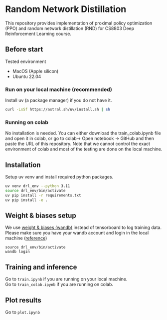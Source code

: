 # Random Network Distillation 

This repository provides implementation of proximal policy optimization (PPO) and random network distillation (RND) for CS8803 Deep Reinforcement Learning course. 

## Before start

Tested environment
* MacOS (Apple silicon)
* Ubuntu 22.04

### Run on your local machine (**recommended**)
Install uv (a package manager) if you do not have it.
```bash
curl -LsSf https://astral.sh/uv/install.sh | sh
```

###  Running on colab
No installation is needed. 
You can either download the train_colab.ipynb file and open it in colab, or go to colab-> Open notebook -> GitHub and then paste the URL of this repository. 
Note that we cannot control the exact environment of colab and most of the testing are done on the local machine.

## Installation 
Setup uv venv and install required python packages. 
```bash 
uv venv drl_env --python 3.11
source drl_env/bin/activate
uv pip install -r requirements.txt
uv pip install -e .
```

## Weight & biases setup
We use [weight & biases (wandb)](https://wandb.ai/site/) instead of tensorboard to log training data. \
Please make sure you have your wandb account and login in the local machine ([reference](https://docs.wandb.ai/models/quickstart#install-the-wandb-library-and-log-in))

```
source drl_env/bin/activate
wandb login
```

## Training and inference
Go to `train.ipynb` if you are running on your local machine. \
Go to `train_colab.ipynb` if you are running on colab.

## Plot results
Go to `plot.ipynb`
